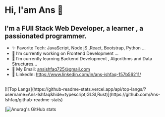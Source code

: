 # Hi, I'am Ans  👋
## I'm a FUll Stack Web Developer, a learner , a passionated programmer. 

- ✨ Favorite Tech: JavaScript, Node jS ,React, Bootstrap, Python ...
- 🔭 I’m currently working on Frontend Development ...
- 🌱 I’m currently learning Backend Development , Algorithms and Data Structures...
- 📧 My Email: ansishfaq725@gmail.com
- 💼 LinkedIn: https://www.linkedin.com/in/ans-ishfaq-157b56211/

<br>
  [![Top Langs](https://github-readme-stats.vercel.app/api/top-langs/?username=Ans-Ishfaq&hide=typescript,GLSl,Rust)](https://github.com/Ans-Ishfaq/github-readme-stats)
  
<br>

  [![Anurag's GitHub stats](https://github-readme-stats.vercel.app/api?username=Ans-Ishfaq&show_icons=true&theme=tokyonight)
  
  



